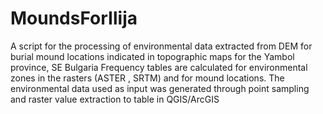 # MoundsForIlija

A script for the processing of environmental data extracted from DEM for burial mound locations indicated in topographic maps for the Yambol province, SE Bulgaria
Frequency tables are calculated for environmental zones in the rasters (ASTER , SRTM) and for mound locations. 
The environmental data used as input was generated through point sampling and raster value extraction to table in QGIS/ArcGIS 
